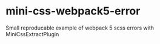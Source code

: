 # mini-css-webpack5-error
Small reproducable example of webpack 5 scss errors with MiniCssExtractPlugin
